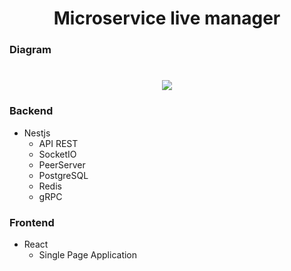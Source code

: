 <h1 align="center">
  Microservice live manager
</h1>

### Diagram
<h1 align="center">
  <img src="https://user-images.githubusercontent.com/40550247/82124650-e1e46c00-9776-11ea-8e36-4614ccad90a1.png" />
</h1>

### Backend

- Nestjs
  * API REST
  * SocketIO
  * PeerServer
  * PostgreSQL
  * Redis
  * gRPC

### Frontend

- React
  * Single Page Application
